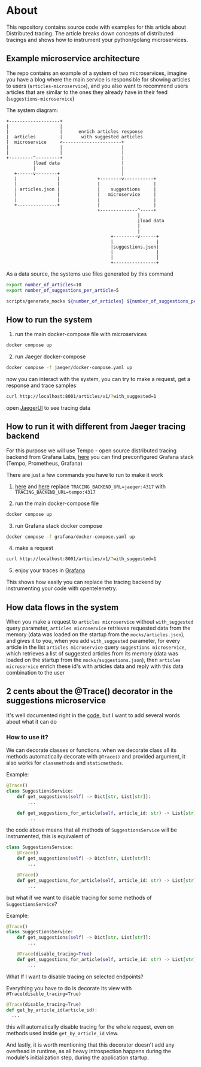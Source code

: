 # About

This repository contains source code with examples for this article about Distributed tracing.
The article breaks down concepts of distributed tracings and shows how to instrument your python/golang microservices.

## Example microservice architecture

The repo contains an example of a system of two microservices, imagine you have a blog where the main service is responsible for showing articles to users (`articles-microservice`), and you also want to recommend users articles that are similar to the ones they already have in their feed (`suggestions-microservice`)

The system diagram:


```
+-------------------+
|                   |
|                   |      enrich articles response
|  articles         |       with suggested articles
|  microservice     <----------------------+
|                   |                      |
|                   |                      |
+---------^---------+                      |
          |load data                       |
          |                                |
   +------v--------+                       |
   |               |              +--------v-----------+
   |               |              |                    |
   | articles.json |              |    suggestions     |
   |               |              |   microservice     |
   |               |              |                    |
   +---------------+              |                    |
                                  +--------------^-----+
                                                 |
                                                 |load data
                                                 |
                                                 |
                                       +---------v------+
                                       |                |
                                       |suggestions.json|
                                       |                |
                                       |                |
                                       +----------------+
```

As a data source, the systems use files generated by this command

```bash
export number_of_articles=10
export number_of_suggestions_per_article=5

scripts/generate_mocks ${number_of_articles} ${number_of_suggestions_per_article}
```

## How to run the system

1. run the main docker-compose file with microservices

```bash
docker compose up
```

2. run Jaeger docker-compose

```bash
docker compose -f jaeger/docker-compose.yaml up
```

now you can interact with the system, you can try to make a request, get a response and trace samples

```bash
curl http://localhost:8001/articles/v1/?with_suggested=1
```

open [JaegerUI](http://0.0.0.0:16686/search) to see tracing data

## How to run it with different from Jaeger tracing backend

For this purpose we will use Tempo - open source distributed tracing backend from Grafana Labs, [here](./grafana/) you can find preconfigured Grafana stack (Tempo, Prometheus, Grafana)

There are just a few commands you have to run to make it work 

1. [here](./apps/articles/.env.docker) and [here](./apps/suggestions/.env.docker) replace `TRACING_BACKEND_URL=jaeger:4317` with `TRACING_BACKEND_URL=tempo:4317`

2. run the main docker-compose file

```bash
docker compose up
```

3. run Grafana stack docker compose

```bash
docker compose -f grafana/docker-compose.yaml up
```

4. make a request

```bash
curl http://localhost:8001/articles/v1/?with_suggested=1
```

5. enjoy your traces in [Grafana](http://localhost:3000/explore?orgId=1&left=%7B%22datasource%22:%22tempo%22,%22queries%22:%5B%7B%22refId%22:%22A%22,%22queryType%22:%22nativeSearch%22%7D%5D,%22range%22:%7B%22from%22:%22now-1h%22,%22to%22:%22now%22%7D%7D)

This shows how easily you can replace the tracing backend by instrumenting your code with opentelemetry.

## How data flows in the system

When you make a request to `articles microservice` without `with_suggested` query parameter, `articles microservice` retrieves requested data from the memory (data was loaded on the startup from the `mocks/articles.json`), and gives it to you, when you add `with_suggested` parameter, for every article in the list `articles microservice` query `suggestions microservice`, which retrieves a list of suggested articles from its memory (data was loaded on the startup from the `mocks/suggestions.json`), then `articles microservice` enrich these id's with articles data and reply with this data combination to the user

## 2 cents about the @Trace() decorator in the suggestions microservice
It's well documented right in the [code](apps/suggestions/tracing.py), but I want to add several words about what it can do

### How to use it?

We can decorate classes or functions. when we decorate class all its methods automatically decorate with `@Trace()` and provided argument, it also works for `classmethods` and `staticmethods`.

Example:

```python
@Trace()
class SuggestionsService:
    def get_suggestions(self) -> Dict[str, List[str]]:
        ...

    def get_suggestions_for_article(self, article_id: str) -> List[str]:
        ...
``` 

the code above means that all methods of `SuggestionsService` will be instrumented, this is equivalent of 

```python
class SuggestionsService:
    @Trace()
    def get_suggestions(self) -> Dict[str, List[str]]:
        ...

    @Trace()
    def get_suggestions_for_article(self, article_id: str) -> List[str]:
        ...
``` 

but what if we want to disable tracing for some methods of `SuggestionsService`?

Example:

```python
@Trace()
class SuggestionsService:
    def get_suggestions(self) -> Dict[str, List[str]]:
        ...

    @Trace(disable_tracing=True) 
    def get_suggestions_for_article(self, article_id: str) -> List[str]:
        ...
``` 

What If I want to disable tracing on selected endpoints?

Everything you have to do is decorate its view with `@Trace(disable_tracing=True)`

```python
@Trace(disable_tracing=True)
def get_by_article_id(article_id):
  ...

```

this will automatically disable tracing for the whole request, even on methods used inside `get_by_article_id` view.

And lastly, it is worth mentioning that this decorator doesn't add any overhead in runtime, as all heavy introspection happens during the module's initialization step, during the application startup.